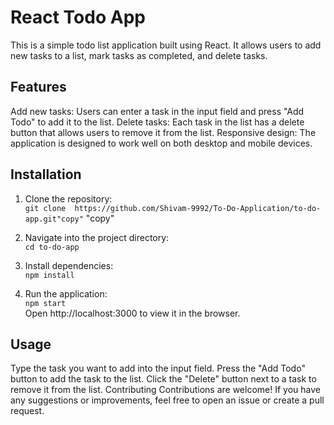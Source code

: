 # React Todo App <br>
This is a simple todo list application built using React. It allows users to add new tasks to a list, mark tasks as completed, and delete tasks.

## Features
Add new tasks: Users can enter a task in the input field and press "Add Todo" to add it to the list.
Delete tasks: Each task in the list has a delete button that allows users to remove it from the list.
Responsive design: The application is designed to work well on both desktop and mobile devices.

## Installation
1. Clone the repository:<br>
```git clone  https://github.com/Shivam-9992/To-Do-Application/to-do-app.git"copy"``` "copy"

2. Navigate into the project directory:<br>
```cd to-do-app```

3. Install dependencies:<br>
```npm install```

4. Run the application:<br>
```npm start```<br>
Open http://localhost:3000 to view it in the browser.

## Usage <br>
Type the task you want to add into the input field.
Press the "Add Todo" button to add the task to the list.
Click the "Delete" button next to a task to remove it from the list.
Contributing
Contributions are welcome! If you have any suggestions or improvements, feel free to open an issue or create a pull request.


